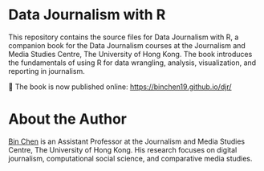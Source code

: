 # Data Journalism with R

This repository contains the source files for Data Journalism with R, a companion book for the Data Journalism courses at the Journalism and Media Studies Centre, The University of Hong Kong. The book introduces the fundamentals of using R for data wrangling, analysis, visualization, and reporting in journalism. 

📘 The book is now published online: https://binchen19.github.io/djr/

# About the Author

[Bin Chen](https://binchen19.github.io/) is an Assistant Professor at the Journalism and Media Studies Centre, The University of Hong Kong. His research focuses on digital journalism, computational social science, and comparative media studies.
